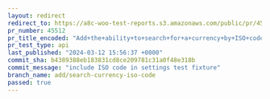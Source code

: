 ```yaml
---
layout: redirect
redirect_to: https://a8c-woo-test-reports.s3.amazonaws.com/public/pr/45512/api/index.html
pr_number: 45512
pr_title_encoded: "Add+the+ability+to+search+for+a+currency+by+ISO+code"
pr_test_type: api
last_published: "2024-03-12 15:56:37 +0000"
commit_sha: b4389388eb183831cd8ce209781c31a0f48e318b
commit_message: "include ISO code in settings test fixture"
branch_name: add/search-currency-iso-code
passed: true
---
```


